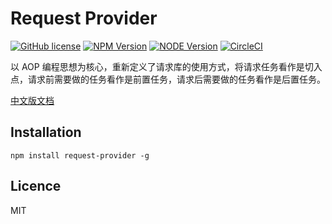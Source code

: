 # Request Provider

[![GitHub license](https://img.shields.io/badge/license-MIT-blue.svg)](./LICENSE)
[![NPM Version](https://img.shields.io/npm/v/request-provider.svg?style=flat)](https://www.npmjs.com/package/request-provider)
[![NODE Version](https://img.shields.io/node/v/request-provider.svg)](https://www.npmjs.com/package/request-provider)
[![CircleCI](https://circleci.com/gh/Lighting-Jack/request-provider/tree/master.svg?style=svg)](https://circleci.com/gh/Lighting-Jack/request-provider/tree/master)

以 AOP 编程思想为核心，重新定义了请求库的使用方式，将请求任务看作是切入点，请求前需要做的任务看作是前置任务，请求后需要做的任务看作是后置任务。

[中文版文档](./README.md)

## Installation

```
npm install request-provider -g
```

## Licence

MIT
